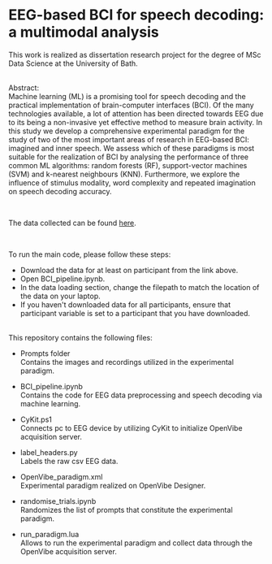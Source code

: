 # EEG-based BCI for speech decoding: a multimodal analysis

This work is realized as dissertation research project for the degree of MSc Data Science at the University of Bath. 
 <br>
  <br>
  

Abstract:
 <br>
Machine learning (ML) is a promising tool for speech decoding and the practical implementation of brain-computer interfaces (BCI). Of the many technologies available, a lot of attention has been directed towards EEG due to its being a non-invasive yet effective method to measure brain activity. In this study we develop a comprehensive experimental paradigm for the study of two of the most important areas of research in EEG-based BCI: imagined and inner speech. We assess which of these paradigms is most suitable for the realization of BCI by analysing the performance of three common ML algorithms: random forests (RF), support-vector machines (SVM) and k-nearest neighbours (KNN). Furthermore, we explore the influence of stimulus modality, word complexity and repeated imagination on speech decoding accuracy.
 <br>


 <br>
  
The data collected can be found <a href="https://drive.google.com/drive/folders/1yOWKGGSMLYj_K_Vaq0wTx6WtS_0xOEDg?usp=sharing">here</a>.

 <br>

To run the main code, please follow these steps:

- Download the data for at least on participant from the link above.
- Open BCI_pipeline.ipynb.
- In the data loading section, change the filepath to match the location of the data on your laptop. 
- If you haven't downloaded data for all participants, ensure that participant variable is set to a participant that you have downloaded.

 <br>
This repository contains the following files:

- Prompts folder <br>
Contains the images and recordings utilized in the experimental paradigm.

- BCI_pipeline.ipynb  <br>
Contains the code for EEG data preprocessing and speech decoding via machine learning.

- CyKit.ps1 <br>
Connects pc to EEG device by utilizing CyKit to initialize OpenVibe acquisition server.

- label_headers.py <br>
Labels the raw csv EEG data.

- OpenVibe_paradigm.xml <br>
Experimental paradigm realized on OpenVibe Designer.

- randomise_trials.ipynb <br>
Randomizes the list of prompts that constitute the experimental paradigm.

- run_paradigm.lua <br>
Allows to run the experimental paradigm and collect data through the OpenVibe acquisition server.
